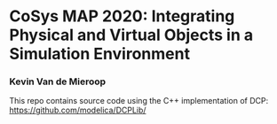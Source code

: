 # CoSys MAP 2020: Integrating Physical and Virtual Objects in a Simulation Environment
### Kevin Van de Mieroop

This repo contains source code using the C++ implementation of DCP: https://github.com/modelica/DCPLib/